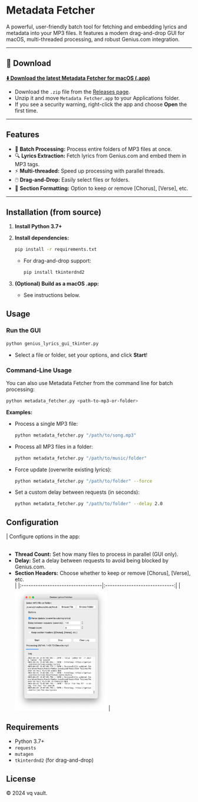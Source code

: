 # Metadata Fetcher

A powerful, user-friendly batch tool for fetching and embedding lyrics and metadata into your MP3 files. It features a modern drag-and-drop GUI for macOS, multi-threaded processing, and robust Genius.com integration.

---

## 🚀 Download

**[⬇️ Download the latest Metadata Fetcher for macOS (.app)](https://github.com/00vqla/metadata-fetcher/releases/latest)**

- Download the `.zip` file from the [Releases page](https://github.com/00vqla/metadata-fetcher/releases).
- Unzip it and move `Metadata Fetcher.app` to your Applications folder.
- If you see a security warning, right-click the app and choose **Open** the first time.

---

## Features

- 🎵 **Batch Processing:** Process entire folders of MP3 files at once.
- 🔍 **Lyrics Extraction:** Fetch lyrics from Genius.com and embed them in MP3 tags.
- ⚡ **Multi-threaded:** Speed up processing with parallel threads.
- 🖱️ **Drag-and-Drop:** Easily select files or folders.
- 📝 **Section Formatting:** Option to keep or remove [Chorus], [Verse], etc.

---

## Installation (from source)

1. **Install Python 3.7+**
2. **Install dependencies:**
   ```bash
   pip install -r requirements.txt
   ```
   - For drag-and-drop support:
     ```bash
     pip install tkinterdnd2
     ```

3. **(Optional) Build as a macOS .app:**
   - See instructions below.

## Usage

### Run the GUI

```bash
python genius_lyrics_gui_tkinter.py
```

- Select a file or folder, set your options, and click **Start**!

### Command-Line Usage

You can also use Metadata Fetcher from the command line for batch processing:

```bash
python metadata_fetcher.py <path-to-mp3-or-folder>
```

**Examples:**

- Process a single MP3 file:
  ```bash
  python metadata_fetcher.py "/path/to/song.mp3"
  ```
- Process all MP3 files in a folder:
  ```bash
  python metadata_fetcher.py "/path/to/music/folder"
  ```
- Force update (overwrite existing lyrics):
  ```bash
  python metadata_fetcher.py "/path/to/folder" --force
  ```
- Set a custom delay between requests (in seconds):
  ```bash
  python metadata_fetcher.py "/path/to/folder" --delay 2.0
  ```

## Configuration

| Configure options in the app:<br><br>
- **Thread Count:** Set how many files to process in parallel (GUI only).<br>
- **Delay:** Set a delay between requests to avoid being blocked by Genius.com.<br>
- **Section Headers:** Choose whether to keep or remove [Chorus], [Verse], etc.<br> |
|:----------------------------------|:-----------------------------:|
| <img src="image.png" alt="Metadata Fetcher UI" width="250"/> |

## Requirements

- Python 3.7+
- `requests`
- `mutagen`
- `tkinterdnd2` (for drag-and-drop)

## License

© 2024 vq vault.